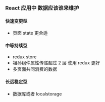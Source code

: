 ### React 应用中 数据应该谁来维护

#### 快速变更型
- 页面 state 更合适
  
#### 中等持续型
- redux store
- 祖孙组件属性传递超过 2 层 使用 redux 更好
- 多页面共同消费的数据
#### 长远稳定型 
- 数据库或者 localstorage